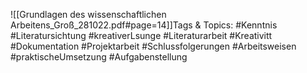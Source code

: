 
![[Grundlagen des wissenschaftlichen Arbeitens_Groß_281022.pdf#page=14]]Tags & Topics:
   #Kenntnis
   #Literatursichtung
   #kreativerLsunge
   #Literaturarbeit
   #Kreativitt
   #Dokumentation
   #Projektarbeit
   #Schlussfolgerungen
   #Arbeitsweisen
   #praktischeUmsetzung
   #Aufgabenstellung